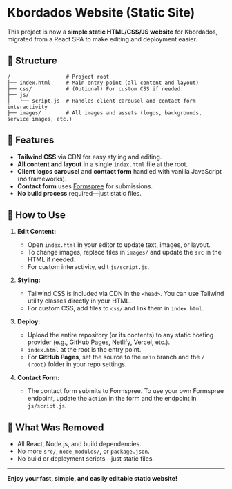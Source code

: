 # Kbordados Website (Static Site)

This project is now a **simple static HTML/CSS/JS website** for Kbordados, migrated from a React SPA to make editing and deployment easier.

## 📁 Structure

```
/                  # Project root
├── index.html     # Main entry point (all content and layout)
├── css/           # (Optional) For custom CSS if needed
├── js/
│   └── script.js  # Handles client carousel and contact form interactivity
├── images/        # All images and assets (logos, backgrounds, service images, etc.)
```

## 🧩 Features
- **Tailwind CSS** via CDN for easy styling and editing.
- **All content and layout** in a single `index.html` file at the root.
- **Client logos carousel** and **contact form** handled with vanilla JavaScript (no frameworks).
- **Contact form** uses [Formspree](https://formspree.io/) for submissions.
- **No build process** required—just static files.

## 🚀 How to Use

1. **Edit Content:**
   - Open `index.html` in your editor to update text, images, or layout.
   - To change images, replace files in `images/` and update the `src` in the HTML if needed.
   - For custom interactivity, edit `js/script.js`.

2. **Styling:**
   - Tailwind CSS is included via CDN in the `<head>`. You can use Tailwind utility classes directly in your HTML.
   - For custom CSS, add files to `css/` and link them in `index.html`.

3. **Deploy:**
   - Upload the entire repository (or its contents) to any static hosting provider (e.g., GitHub Pages, Netlify, Vercel, etc.).
   - `index.html` at the root is the entry point.
   - For **GitHub Pages**, set the source to the `main` branch and the `/ (root)` folder in your repo settings.

4. **Contact Form:**
   - The contact form submits to Formspree. To use your own Formspree endpoint, update the `action` in the form and the endpoint in `js/script.js`.

## 🧹 What Was Removed
- All React, Node.js, and build dependencies.
- No more `src/`, `node_modules/`, or `package.json`.
- No build or deployment scripts—just static files.

---

**Enjoy your fast, simple, and easily editable static website!**
